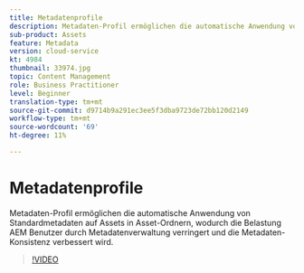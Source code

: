 ```yaml
---
title: Metadatenprofile
description: Metadaten-Profil ermöglichen die automatische Anwendung von Standardmetadaten auf Assets in Asset-Ordnern, wodurch die Belastung AEM Benutzer durch Metadatenverwaltung verringert und die Metadaten-Konsistenz verbessert wird.
sub-product: Assets
feature: Metadata
version: cloud-service
kt: 4984
thumbnail: 33974.jpg
topic: Content Management
role: Business Practitioner
level: Beginner
translation-type: tm+mt
source-git-commit: d9714b9a291ec3ee5f3dba9723de72bb120d2149
workflow-type: tm+mt
source-wordcount: '69'
ht-degree: 11%

---
```



# Metadatenprofile

Metadaten-Profil ermöglichen die automatische Anwendung von Standardmetadaten auf Assets in Asset-Ordnern, wodurch die Belastung AEM Benutzer durch Metadatenverwaltung verringert und die Metadaten-Konsistenz verbessert wird.

>[!VIDEO](https://video.tv.adobe.com/v/33974/?quality=12&learn=on&hidetitle=true)
